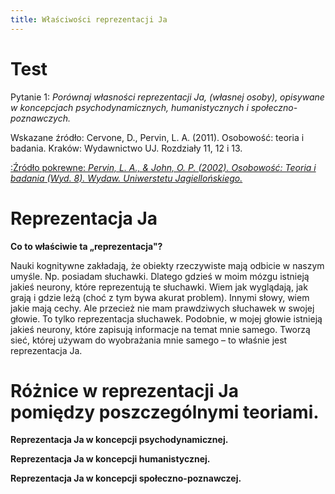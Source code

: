 ```yaml
---
title: Właściwości reprezentacji Ja
---
```


# Test

Pytanie 1: _Porównaj własności reprezentacji Ja, (własnej osoby), opisywane w koncepcjach psychodynamicznych, humanistycznych i społeczno-poznawczych._

Wskazane źródło: Cervone, D., Pervin, L. A. (2011). Osobowość: teoria i badania. Kraków: Wydawnictwo UJ. Rozdziały 11, 12 i 13.

[:Źródło pokrewne: _Pervin, L. A., & John, O. P. (2002). Osobowość: Teoria i badania (Wyd. 8). Wydaw. Uniwerstetu Jagiellońskiego._](/nutshells/pytanie1/zrodlo_pokrewne)

# Reprezentacja Ja

**Co to właściwie ta „reprezentacja"?**

Nauki kognitywne zakładają, że obiekty rzeczywiste mają odbicie w naszym umyśle. Np. posiadam słuchawki. Dlatego gdzieś w moim mózgu istnieją jakieś neurony, które reprezentują te słuchawki. Wiem jak wyglądają, jak grają i gdzie leżą (choć z tym bywa akurat problem). Innymi słowy, wiem jakie mają cechy. Ale przecież nie mam prawdziwych słuchawek w swojej głowie. To tylko reprezentacja słuchawek. Podobnie, w mojej głowie istnieją jakieś neurony, które zapisują informacje na temat mnie samego. Tworzą sieć, której używam do wyobrażania mnie samego – to właśnie jest reprezentacja Ja.

# Różnice w reprezentacji Ja pomiędzy poszczególnymi teoriami.

**Reprezentacja Ja w koncepcji psychodynamicznej.**

**Reprezentacja Ja w koncepcji humanistycznej.**

**Reprezentacja Ja w koncepcji społeczno-poznawczej.**


